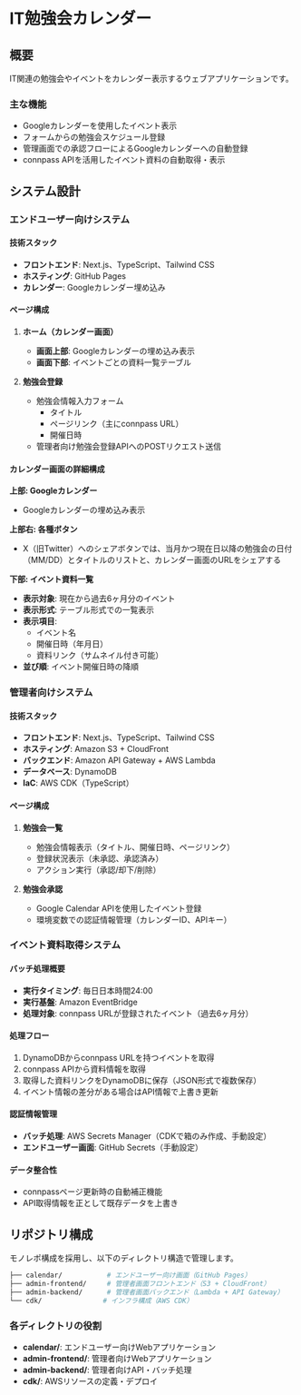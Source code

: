 # IT勉強会カレンダー

## 概要

IT関連の勉強会やイベントをカレンダー表示するウェブアプリケーションです。

### 主な機能

- Googleカレンダーを使用したイベント表示
- フォームからの勉強会スケジュール登録
- 管理画面での承認フローによるGoogleカレンダーへの自動登録
- connpass APIを活用したイベント資料の自動取得・表示

## システム設計

### エンドユーザー向けシステム

#### 技術スタック

- **フロントエンド**: Next.js、TypeScript、Tailwind CSS
- **ホスティング**: GitHub Pages
- **カレンダー**: Googleカレンダー埋め込み

#### ページ構成

1. **ホーム（カレンダー画面）**
   - **画面上部**: Googleカレンダーの埋め込み表示
   - **画面下部**: イベントごとの資料一覧テーブル

2. **勉強会登録**
   - 勉強会情報入力フォーム
     - タイトル
     - ページリンク（主にconnpass URL）
     - 開催日時
   - 管理者向け勉強会登録APIへのPOSTリクエスト送信

#### カレンダー画面の詳細構成

**上部: Googleカレンダー**

- Googleカレンダーの埋め込み表示

**上部右: 各種ボタン**

- X（旧Twitter）へのシェアボタンでは、当月かつ現在日以降の勉強会の日付（MM/DD）とタイトルのリストと、カレンダー画面のURLをシェアする

**下部: イベント資料一覧**

- **表示対象**: 現在から過去6ヶ月分のイベント
- **表示形式**: テーブル形式での一覧表示
- **表示項目**:
  - イベント名
  - 開催日時（年月日）
  - 資料リンク（サムネイル付き可能）
- **並び順**: イベント開催日時の降順

### 管理者向けシステム

#### 技術スタック

- **フロントエンド**: Next.js、TypeScript、Tailwind CSS
- **ホスティング**: Amazon S3 + CloudFront
- **バックエンド**: Amazon API Gateway + AWS Lambda
- **データベース**: DynamoDB
- **IaC**: AWS CDK（TypeScript）

#### ページ構成

1. **勉強会一覧**
   - 勉強会情報表示（タイトル、開催日時、ページリンク）
   - 登録状況表示（未承認、承認済み）
   - アクション実行（承認/却下/削除）

2. **勉強会承認**
   - Google Calendar APIを使用したイベント登録
   - 環境変数での認証情報管理（カレンダーID、APIキー）

### イベント資料取得システム

#### バッチ処理概要

- **実行タイミング**: 毎日日本時間24:00
- **実行基盤**: Amazon EventBridge
- **処理対象**: connpass URLが登録されたイベント（過去6ヶ月分）

#### 処理フロー

1. DynamoDBからconnpass URLを持つイベントを取得
2. connpass APIから資料情報を取得
3. 取得した資料リンクをDynamoDBに保存（JSON形式で複数保存）
4. イベント情報の差分がある場合はAPI情報で上書き更新

#### 認証情報管理

- **バッチ処理**: AWS Secrets Manager（CDKで箱のみ作成、手動設定）
- **エンドユーザー画面**: GitHub Secrets（手動設定）

#### データ整合性

- connpassページ更新時の自動補正機能
- API取得情報を正として既存データを上書き

## リポジトリ構成

モノレポ構成を採用し、以下のディレクトリ構造で管理します。

```bash
├── calendar/           # エンドユーザー向け画面（GitHub Pages）
├── admin-frontend/     # 管理者画面フロントエンド（S3 + CloudFront）
├── admin-backend/      # 管理者画面バックエンド（Lambda + API Gateway）
└── cdk/               # インフラ構成（AWS CDK）
```

### 各ディレクトリの役割

- **calendar/**: エンドユーザー向けWebアプリケーション
- **admin-frontend/**: 管理者向けWebアプリケーション
- **admin-backend/**: 管理者向けAPI・バッチ処理
- **cdk/**: AWSリソースの定義・デプロイ
